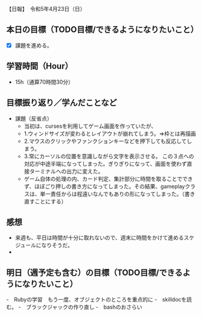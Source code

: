 【日報】　令和5年4月23日（日）
## 本日の目標（TODO目標/できるようになりたいこと）
- [x] 課題を進める。

## 学習時間（Hour）
- 15h（通算70時間30分）

## 目標振り返り／学んだことなど
- 課題（反省点）
  - 当初は、cursesを利用してゲーム画面を作っていたが、
  - 1\.ウィンドサイズが変わるとレイアウトが崩れてしまう。⇒枠とは再描画
  - 2\.マウスのクリックやファンクションキーなどを押下しても反応してしまう。
  - 3\.常にカーソルの位置を意識しながら文字を表示させる。
  この３点への対応が中途半端になってしまった。ぎりぎりになって、画面を使わず直接ターミナルへの出力に変えた。
  - ゲーム自体の処理の内、カード判定、集計部分に時間を取ることでできず、ほぼごり押しの書き方になってしまった。その結果、gameplayクラスは、単一責任からは程遠いなんでもありの形になってしまった。（書き直すことにする）

## 感想
- 来週も、平日は時間が十分に取れないので、週末に時間をかけて進めるスケジュールになりそうだ。
- 
## 明日（週予定も含む）の目標（TODO目標/できるようになりたいこと）
-　Rubyの学習　もう一度、オブジェクトのところを重点的に
-　skilldocを読む。
-　ブラックジャックの作り直し
-　bashのおさらい
